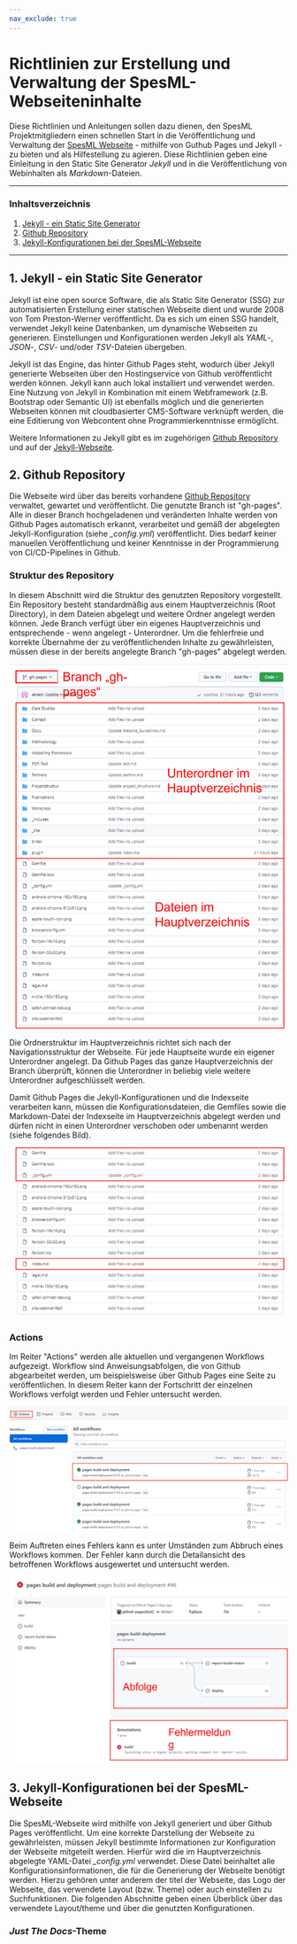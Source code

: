 ```yaml
---
nav_exclude: true
---
```

# Richtlinien zur Erstellung und Verwaltung der SpesML-Webseiteninhalte
Diese Richtlinien und Anleitungen sollen dazu dienen, den SpesML Projektmitgliedern einen schnellen Start in die Veröffentlichung und Verwaltung der [SpesML Webseite](https://spesml.github.io) - mithilfe von Guthub Pages und Jekyll - zu bieten und als Hilfestellung zu agieren. Diese Richtlinien geben eine Einleitung in den Static Site Generator *Jekyll* und in die Veröffentlichung von Webinhalten als *Markdown*-Dateien. 

---
### Inhaltsverzeichnis
1. [Jekyll - ein Static Site Generator](https://github.com/spesml/spesml.github.io/blob/gh-pages/Docu/Website_Guidelines.md#1-jekyll---ein-static-site-generator)
2. [Github Repository](https://github.com/spesml/spesml.github.io/blob/gh-pages/Docu/Website_Guidelines.md#2-github-repository)
3. [Jekyll-Konfigurationen bei der SpesML-Webseite](https://github.com/spesml/spesml.github.io/blob/gh-pages/Docu/Website_Guidelines.md#3-jekyll-konfigurationen-bei-der-spesml-webseite)
---

## 1. Jekyll - ein Static Site Generator
Jekyll ist eine open source Software, die als Static Site Generator (SSG) zur automatisierten Erstellung einer statischen Webseite dient und wurde 2008 von Tom Preston-Werner veröffentlicht. Da es sich um einen SSG handelt, verwendet Jekyll keine Datenbanken, um dynamische Webseiten zu generieren. Einstellungen und Konfigurationen werden Jekyll als *YAML*-, *JSON*-, *CSV*- und/oder *TSV*-Dateien übergeben.  
  
Jekyll ist das Engine, das hinter Github Pages steht, wodurch über Jekyll generierte Webseiten über den Hostingservice von Github veröffentlicht werden können. Jekyll kann auch lokal installiert und verwendet werden. Eine Nutzung von Jekyll in Kombination mit einem Webframework (z.B. Bootstrap oder Semantic UI) ist ebenfalls möglich und die generierten Webseiten können mit cloudbasierter CMS-Software verknüpft werden, die eine Editierung von Webcontent ohne Programmierkenntnisse ermöglicht.  
  
Weitere Informationen zu Jekyll gibt es im zugehörigen [Github Repository](https://github.com/jekyll/jekyll) und auf der [Jekyll-Webseite](https://jekyllrb.com/).

## 2. Github Repository
Die Webseite wird über das bereits vorhandene [Github Repository](https://github.com/spesml/spesml.github.io) verwaltet, gewartet und veröffentlicht. Die genutzte Branch ist "gh-pages". Alle in dieser Branch hochgeladenen und veränderten Inhalte werden von Github Pages automatisch erkannt, verarbeitet und gemäß der abgelegten Jekyll-Konfiguration (siehe *_config.yml*) veröffentlicht. Dies bedarf keiner manuellen Veröffentlichung und keiner Kenntnisse in der Programmierung von CI/CD-Pipelines in Github.

### Struktur des Repository
In diesem Abschnitt wird die Struktur des genutzten Repository vorgestellt. Ein Repository besteht standardmäßig aus einem Hauptverzeichnis (Root Directory), in dem Dateien abgelegt und weitere Ordner angelegt werden können. Jede Branch verfügt über ein eigenes Hauptverzeichnis und entsprechende - wenn angelegt - Unterordner. Um die fehlerfreie und korrekte Übernahme der zu veröffentlichenden Inhalte zu gewährleisten, müssen diese in der bereits angelegte Branch "gh-pages" abgelegt werden.
  
![Struktur des Repository](/Docu/GitStruktur.png)  
  
Die Ordnerstruktur im Hauptverzeichnis richtet sich nach der Navigationsstruktur der Webseite. Für jede Hauptseite wurde ein eigener Unterordner angelegt. Da Github Pages das ganze Hauptverzeichnis der Branch überprüft, können die Unterordner in beliebig viele weitere Unterordner aufgeschlüsselt werden.  
  
Damit Github Pages die Jekyll-Konfigurationen und die Indexseite verarbeiten kann, müssen die Konfigurationsdateien, die Gemfiles sowie die Markdown-Datei der Indexseite im Hauptverzeichnis abgelegt werden und dürfen nicht in einen Unterordner verschoben oder umbenannt werden (siehe folgendes Bild).  
  
![Dateien im Hauptverzeichnis](/Docu/Dateien.png)  
  
### Actions
Im Reiter "Actions" werden alle aktuellen und vergangenen Workflows aufgezeigt. Workflow sind Anweisungsabfolgen, die von Github abgearbeitet werden, um beispielsweise über Github Pages eine Seite zu veröffentlichen. In diesem Reiter kann der Fortschritt der einzelnen Workflows verfolgt werden und Fehler untersucht werden.  
  
![Workflows in Github](/Docu/Workflows.png)  
  
Beim Auftreten eines Fehlers kann es unter Umständen zum Abbruch eines Workflows kommen. Der Fehler kann durch die Detailansicht des betroffenen Workflows ausgewertet und untersucht werden.  
  
![Workflowfehler](/Docu/Fehler.png)  
  
## 3. Jekyll-Konfigurationen bei der SpesML-Webseite
Die SpesML-Webseite wird mithilfe von Jekyll generiert und über Github Pages veröffentlicht. Um eine korrekte Darstellung der Webseite zu gewährleisten, müssen Jekyll bestimmte Informationen zur Konfiguration der Webseite mitgeteilt werden. Hierfür wird die im Hauptverzeichnis abgelegte YAML-Datei *_config.yml* verwendet. Diese Datei beinhaltet alle Konfigurationsinformationen, die für die Generierung der Webseite benötigt werden. Hierzu gehören unter anderem der titel der Webseite, das Logo der Webseite, das verwendete Layout (bzw. Theme) oder auch einstellen zu Suchfunktionen. Die folgenden Abschnitte geben einen Überblick über das verwendete Layout/theme und über die genutzten Konfigurationen.

### *Just The Docs*-Theme
